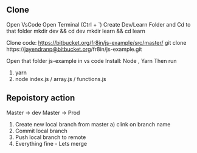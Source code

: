 ## Clone
Open VsCode
Open Terminal (Ctrl + `)
Create Dev/Learn Folder and Cd to that folder
    mkdir dev && cd dev 
    mkdir learn && cd learn

Clone code: https://bitbucket.org/fr8in/js-example/src/master/
git clone https://jayendranp@bitbucket.org/fr8in/js-example.git


Open that folder js-example in vs code
Install: Node , Yarn
Then run
1) yarn
2) node index.js / array.js / functions.js

## Repoistory action
Master -> dev
Master -> Prod

1) Create new local branch from master
    a) clink on branch name
2) Commit local branch
3) Push local branch to remote
4) Everything fine - Lets merge